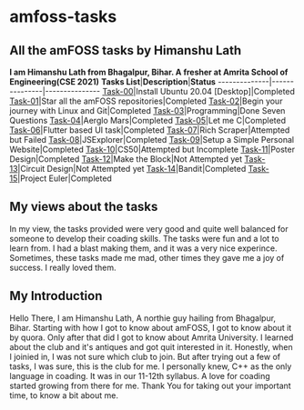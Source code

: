# amfoss-tasks
## All the amFOSS tasks by Himanshu Lath
**I am Himanshu Lath from Bhagalpur, Bihar. A fresher at Amrita School of Engineering(CSE 2021)**
**Tasks List**|**Description**|**Status**
--------------|---------------|---------------
[Task-00](https://github.com/himanshulath/amfoss-tasks/tree/master/task-0)|Install Ubuntu 20.04 [Desktop]|Completed
[Task-01](https://github.com/himanshulath/amfoss-tasks/tree/master/task-1)|Star all the amFOSS repositories|Completed
[Task-02](https://github.com/himanshulath/amfoss-tasks/tree/master/task-2)|Begin your journey with Linux and Git|Completed
[Task-03](https://github.com/himanshulath/amfoss-tasks/tree/master/task-3)|Programming|Done Seven Questions
[Task-04](https://github.com/himanshulath/amfoss-tasks/tree/master/task-4)|Aerglo Mars|Completed
[Task-05](https://github.com/himanshulath/amfoss-tasks/tree/master/task-5)|Let me C|Completed
[Task-06](https://github.com/himanshulath/amfoss-tasks/tree/master/task-6)|Flutter based UI task|Completed
[Task-07](https://github.com/himanshulath/amfoss-tasks/tree/master/task-7)|Rich Scraper|Attempted but Failed
[Task-08](https://github.com/himanshulath/amfoss-tasks/tree/master/task-8)|JSExplorer|Completed
[Task-09](https://github.com/himanshulath/amfoss-tasks/tree/master/task-9)|Setup a Simple Personal Website|Completed
[Task-10](https://github.com/himanshulath/amfoss-tasks/tree/master/task-10)|CS50|Attempted but Incomplete
[Task-11](https://github.com/himanshulath/amfoss-tasks/tree/master/task-11)|Poster Design|Completed
[Task-12](https://github.com/himanshulath/amfoss-tasks/tree/master/task-12)|Make the Block|Not Attempted yet
[Task-13](https://github.com/himanshulath/amfoss-tasks/tree/master/task-13)|Circuit Design|Not Attempted yet
[Task-14](https://github.com/himanshulath/amfoss-tasks/tree/master/task-14)|Bandit|Completed
[Task-15](https://github.com/himanshulath/amfoss-tasks/tree/master/task-15)|Project Euler|Completed
## My views about the tasks
In my view, the tasks provided were very good and quite well balanced for someone to develop their coading skills. The tasks were fun and a lot to learn from.
I had a blast making them, and it was a very nice experince. Sometimes, these tasks made me mad, other times they gave me a joy of success. I really loved them.
## My Introduction
Hello There, I am Himanshu Lath, A northie guy hailing from Bhagalpur, Bihar. Starting with how I got to know about amFOSS, I got to know about it by quora. 
Only after that did I got to know about Amrita University. I learned about the club and it's antiques and got quit interested in it.
Honestly, when I joinied in, I was not sure which club to join. But after trying out a few of tasks, I was sure, this is the club for me.
I personally knew, C++ as the only language in coading. It was in our 11-12th syllabus. A love for coading started growing from there for me.
Thank You for taking out your important time, to know a bit about me.

